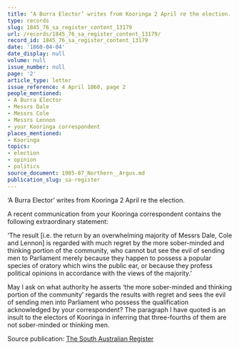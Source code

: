 ```yaml
---
title: ‘A Burra Elector’ writes from Kooringa 2 April re the election.
type: records
slug: 1845_76_sa_register_content_13179
url: /records/1845_76_sa_register_content_13179/
record_id: 1845_76_sa_register_content_13179
date: '1860-04-04'
date_display: null
volume: null
issue_number: null
page: '2'
article_type: letter
issue_reference: 4 April 1860, page 2
people_mentioned:
- A Burra Elector
- Messrs Dale
- Messrs Cole
- Messrs Lennon
- your Kooringa correspondent
places_mentioned:
- Kooringa
topics:
- election
- opinion
- politics
source_document: 1985-87_Northern__Argus.md
publication_slug: sa-register
---
```


‘A Burra Elector’ writes from Kooringa 2 April re the election.

A recent communication from your Kooringa correspondent contains the following extraordinary statement:

‘The result [i.e. the return by an overwhelming majority of Messrs Dale, Cole and Lennon] is regarded with much regret by the more sober-minded and thinking portion of the community, who cannot but see the evil of sending men to Parliament merely because they happen to possess a popular species of oratory which wins the public ear, or because they profess political opinions in accordance with the views of the majority.’

May I ask on what authority he asserts ‘the more sober-minded and thinking portion of the community’ regards the results with regret and sees the evil of sending men into Parliament who possess the qualification acknowledged by your correspondent?  The paragraph I have quoted is an insult to the electors of Kooringa in inferring that three-fourths of them are not sober-minded or thinking men.

Source publication: [The South Australian Register](/publications/sa-register/)
